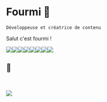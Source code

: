 # Fourmi 🐜

`Développeuse et créatrice de contenu`

Salut c'est fourmi !

<div style="display: flex">
  <img src="https://img.shields.io/badge/HTML-8A2BE2"/>
  <img src="https://img.shields.io/badge/CSS-21feff"/>
  <img src="https://img.shields.io/badge/React-b1ff00"/>
  <img src="https://img.shields.io/badge/JS/Typescript-ff50d6"/>
  <img src="https://img.shields.io/badge/Node-fd965a"/>
  <img src="https://img.shields.io/badge/Express-ffe700"/>
  <img src="https://img.shields.io/badge/GraphQL-237b91"/>
  <img src="https://img.shields.io/badge/et_bien_+🌈-edd6f6"/>
</div>

<h2>🎯</h2>

<br/>
<p>
  <img src="https://github.com/user-attachments/assets/d881199a-9e03-4389-9b55-d908a81931ac" />
</p>



<!---
Fourmi-dable/Fourmi-dable is a ✨ special ✨ repository because its `README.md` (this file) appears on your GitHub profile.
You can click the Preview link to take a look at your changes.
--->
